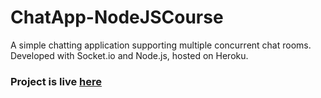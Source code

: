 # ChatApp-NodeJSCourse

A simple chatting application supporting multiple concurrent chat rooms.
Developed with Socket.io and Node.js, hosted on Heroku.

### Project is live [here](https://kanungo-chat.onrender.com/)
